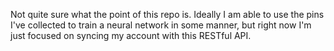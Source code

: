 Not quite sure what the point of this repo is. Ideally I am able to use the pins
I've collected to train a neural network in some manner, but right now I'm just
focused on syncing my account with this RESTful API.
